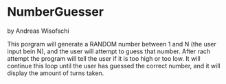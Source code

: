 # NumberGuesser
by Andreas Wisofschi

This porgram will generate a RANDOM number between 1 and N (the user input bein N), and the user will attempt to guess that number.
After rach attempt the program will tell the user if it is too high or too low.
It will continue this loop until the user has guessed the correct number, and it will display the amount of turns taken.
